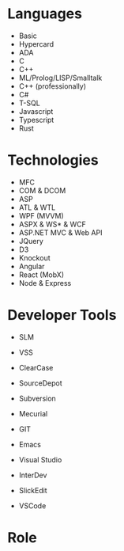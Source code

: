 # Languages

* Basic
* Hypercard
* ADA
* C
* C++
* ML/Prolog/LISP/Smalltalk
* C++ (professionally)
* C#
* T-SQL
* Javascript
* Typescript
* Rust

# Technologies

* MFC
* COM & DCOM
* ASP
* ATL & WTL
* WPF (MVVM)
* ASPX & WS* & WCF
* ASP.NET MVC & Web API
* JQuery
* D3
* Knockout
* Angular
* React (MobX)
* Node & Express

# Developer Tools
* SLM
* VSS
* ClearCase
* SourceDepot
* Subversion
* Mecurial
* GIT


* Emacs
* Visual Studio
* InterDev
* SlickEdit
* VSCode

# Role
